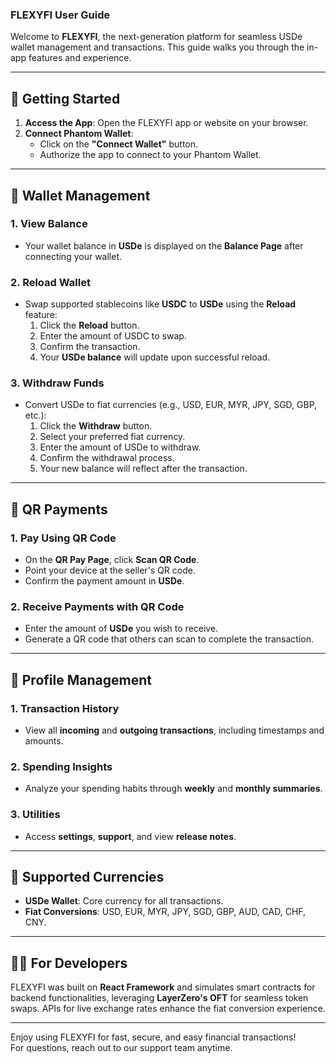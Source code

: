 ### FLEXYFI User Guide  

Welcome to **FLEXYFI**, the next-generation platform for seamless USDe wallet management and transactions. This guide walks you through the in-app features and experience.

---

## 🚀 Getting Started  

1. **Access the App**: Open the FLEXYFI app or website on your browser.  
2. **Connect Phantom Wallet**:  
   - Click on the **"Connect Wallet"** button.  
   - Authorize the app to connect to your Phantom Wallet.  

---

## 💼 Wallet Management  

### **1. View Balance**  
- Your wallet balance in **USDe** is displayed on the **Balance Page** after connecting your wallet.  

### **2. Reload Wallet**  
- Swap supported stablecoins like **USDC** to **USDe** using the **Reload** feature:  
   1. Click the **Reload** button.  
   2. Enter the amount of USDC to swap.  
   3. Confirm the transaction.  
   4. Your **USDe balance** will update upon successful reload.  

### **3. Withdraw Funds**  
- Convert USDe to fiat currencies (e.g., USD, EUR, MYR, JPY, SGD, GBP, etc.):  
   1. Click the **Withdraw** button.  
   2. Select your preferred fiat currency.  
   3. Enter the amount of USDe to withdraw.  
   4. Confirm the withdrawal process.  
   5. Your new balance will reflect after the transaction.  

---

## 📱 QR Payments  

### **1. Pay Using QR Code**  
   - On the **QR Pay Page**, click **Scan QR Code**.  
   - Point your device at the seller's QR code.  
   - Confirm the payment amount in **USDe**.  

### **2. Receive Payments with QR Code**  
   - Enter the amount of **USDe** you wish to receive.  
   - Generate a QR code that others can scan to complete the transaction.  

---

## 🧑 Profile Management  

### **1. Transaction History**  
- View all **incoming** and **outgoing transactions**, including timestamps and amounts.  

### **2. Spending Insights**  
- Analyze your spending habits through **weekly** and **monthly summaries**.  

### **3. Utilities**  
- Access **settings**, **support**, and view **release notes**.  

---

## 🌟 Supported Currencies  

- **USDe Wallet**: Core currency for all transactions.  
- **Fiat Conversions**: USD, EUR, MYR, JPY, SGD, GBP, AUD, CAD, CHF, CNY.  

---

## 👨‍💻 For Developers  

FLEXYFI was built on **React Framework** and simulates smart contracts for backend functionalities, leveraging **LayerZero's OFT** for seamless token swaps. APIs for live exchange rates enhance the fiat conversion experience.  

---

Enjoy using FLEXYFI for fast, secure, and easy financial transactions!  
For questions, reach out to our support team anytime.  
